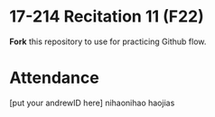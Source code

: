 # 17-214 Recitation 11 (F22)
**Fork** this repository to use for practicing Github flow.

# Attendance
[put your andrewID here]
nihaonihao
haojias
